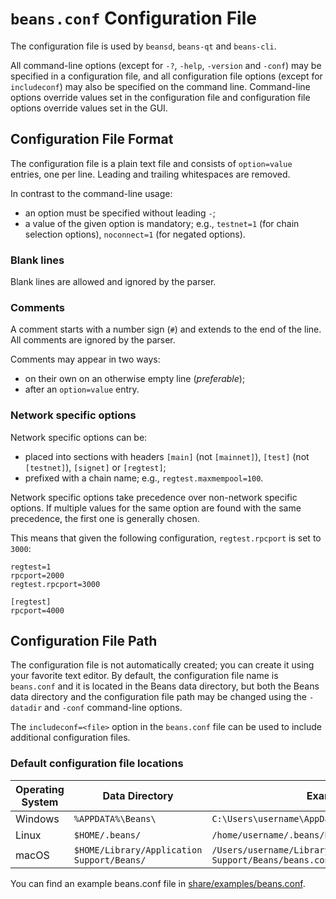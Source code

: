 # `beans.conf` Configuration File

The configuration file is used by `beansd`, `beans-qt` and `beans-cli`.

All command-line options (except for `-?`, `-help`, `-version` and `-conf`) may be specified in a configuration file, and all configuration file options (except for `includeconf`) may also be specified on the command line. Command-line options override values set in the configuration file and configuration file options override values set in the GUI.

## Configuration File Format

The configuration file is a plain text file and consists of `option=value` entries, one per line. Leading and trailing whitespaces are removed.

In contrast to the command-line usage:
- an option must be specified without leading `-`;
- a value of the given option is mandatory; e.g., `testnet=1` (for chain selection options), `noconnect=1` (for negated options).

### Blank lines

Blank lines are allowed and ignored by the parser.

### Comments

A comment starts with a number sign (`#`) and extends to the end of the line. All comments are ignored by the parser.

Comments may appear in two ways:
- on their own on an otherwise empty line (_preferable_);
- after an `option=value` entry.

### Network specific options

Network specific options can be:
- placed into sections with headers `[main]` (not `[mainnet]`), `[test]` (not `[testnet]`), `[signet]` or `[regtest]`;
- prefixed with a chain name; e.g., `regtest.maxmempool=100`.

Network specific options take precedence over non-network specific options.
If multiple values for the same option are found with the same precedence, the
first one is generally chosen.

This means that given the following configuration, `regtest.rpcport` is set to `3000`:

```
regtest=1
rpcport=2000
regtest.rpcport=3000

[regtest]
rpcport=4000
```

## Configuration File Path

The configuration file is not automatically created; you can create it using your favorite text editor. By default, the configuration file name is `beans.conf` and it is located in the Beans data directory, but both the Beans data directory and the configuration file path may be changed using the `-datadir` and `-conf` command-line options.

The `includeconf=<file>` option in the `beans.conf` file can be used to include additional configuration files.

### Default configuration file locations

Operating System | Data Directory | Example Path
-- | -- | --
Windows | `%APPDATA%\Beans\` | `C:\Users\username\AppData\Roaming\Beans\beans.conf`
Linux | `$HOME/.beans/` | `/home/username/.beans/beans.conf`
macOS | `$HOME/Library/Application Support/Beans/` | `/Users/username/Library/Application Support/Beans/beans.conf`

You can find an example beans.conf file in [share/examples/beans.conf](../share/examples/beans.conf).
